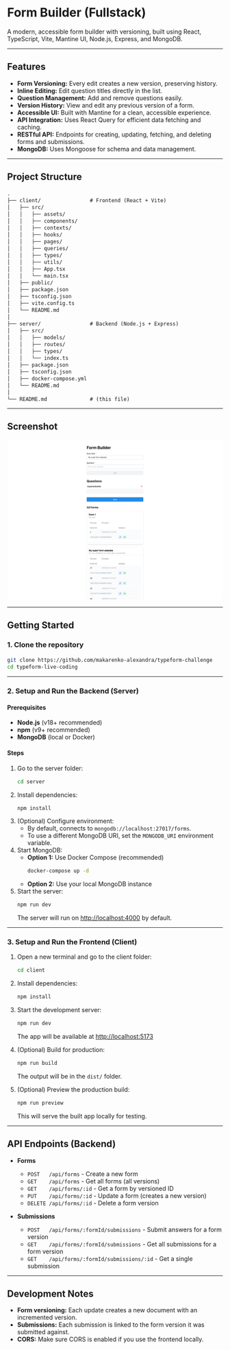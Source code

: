 # Form Builder (Fullstack)

A modern, accessible form builder with versioning, built using React, TypeScript, Vite, Mantine UI, Node.js, Express, and MongoDB.

---

## Features

- **Form Versioning:** Every edit creates a new version, preserving history.
- **Inline Editing:** Edit question titles directly in the list.
- **Question Management:** Add and remove questions easily.
- **Version History:** View and edit any previous version of a form.
- **Accessible UI:** Built with Mantine for a clean, accessible experience.
- **API Integration:** Uses React Query for efficient data fetching and caching.
- **RESTful API:** Endpoints for creating, updating, fetching, and deleting forms and submissions.
- **MongoDB:** Uses Mongoose for schema and data management.

---

## Project Structure

```
.
├── client/                # Frontend (React + Vite)
│   ├── src/
│   │   ├── assets/
│   │   ├── components/
│   │   ├── contexts/
│   │   ├── hooks/
│   │   ├── pages/
│   │   ├── queries/
│   │   ├── types/
│   │   ├── utils/
│   │   ├── App.tsx
│   │   └── main.tsx
│   ├── public/
│   ├── package.json
│   ├── tsconfig.json
│   ├── vite.config.ts
│   └── README.md
│
├── server/                # Backend (Node.js + Express)
│   ├── src/
│   │   ├── models/
│   │   ├── routes/
│   │   ├── types/
│   │   └── index.ts
│   ├── package.json
│   ├── tsconfig.json
│   ├── docker-compose.yml
│   └── README.md
│
└── README.md              # (this file)
```

---

## Screenshot

![Form Builder Screenshot](./client/src/assets/builder.png)

---

## Getting Started

### 1. Clone the repository

```bash
git clone https://github.com/makarenko-alexandra/typeform-challenge
cd typeform-live-coding
```

---

### 2. Setup and Run the Backend (Server)

#### Prerequisites
- **Node.js** (v18+ recommended)
- **npm** (v9+ recommended)
- **MongoDB** (local or Docker)

#### Steps

1. Go to the server folder:
   ```bash
   cd server
   ```
2. Install dependencies:
   ```bash
   npm install
   ```
3. (Optional) Configure environment:
   - By default, connects to `mongodb://localhost:27017/forms`.
   - To use a different MongoDB URI, set the `MONGODB_URI` environment variable.
4. Start MongoDB:
   - **Option 1:** Use Docker Compose (recommended)
     ```bash
     docker-compose up -d
     ```
   - **Option 2:** Use your local MongoDB instance
5. Start the server:
   ```bash
   npm run dev
   ```
   The server will run on [http://localhost:4000](http://localhost:4000) by default.

---

### 3. Setup and Run the Frontend (Client)

1. Open a new terminal and go to the client folder:
   ```bash
   cd client
   ```
2. Install dependencies:
   ```bash
   npm install
   ```
3. Start the development server:
   ```bash
   npm run dev
   ```
   The app will be available at [http://localhost:5173](http://localhost:5173)

4. (Optional) Build for production:
   ```bash
   npm run build
   ```
   The output will be in the `dist/` folder.

5. (Optional) Preview the production build:
   ```bash
   npm run preview
   ```
   This will serve the built app locally for testing.

---

## API Endpoints (Backend)

- **Forms**
  - `POST   /api/forms`            - Create a new form
  - `GET    /api/forms`            - Get all forms (all versions)
  - `GET    /api/forms/:id`        - Get a form by versioned ID
  - `PUT    /api/forms/:id`        - Update a form (creates a new version)
  - `DELETE /api/forms/:id`        - Delete a form version

- **Submissions**
  - `POST   /api/forms/:formId/submissions`         - Submit answers for a form version
  - `GET    /api/forms/:formId/submissions`         - Get all submissions for a form version
  - `GET    /api/forms/:formId/submissions/:id`     - Get a single submission

---

## Development Notes

- **Form versioning:** Each update creates a new document with an incremented version.
- **Submissions:** Each submission is linked to the form version it was submitted against.
- **CORS:** Make sure CORS is enabled if you use the frontend locally.
